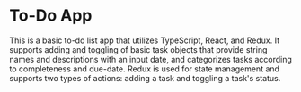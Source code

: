 # To-Do App

This is a basic to-do list app that utilizes TypeScript, React, and Redux. It supports adding and toggling of basic task objects that provide string names and descriptions with an input date, and categorizes tasks according to completeness and due-date. Redux is used for state management and supports two types of actions: adding a task and toggling a task's status.
